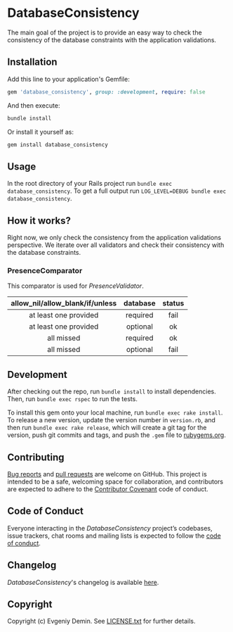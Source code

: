 # DatabaseConsistency

The main goal of the project is to provide an easy way to check the consistency of the 
database constraints with the application validations.

## Installation

Add this line to your application's Gemfile:

```ruby
gem 'database_consistency', group: :development, require: false
```

And then execute:

```bash
bundle install
```

Or install it yourself as:

```bash
gem install database_consistency
```

## Usage

In the root directory of your Rails project run `bundle exec database_consistency`. 
To get a full output run `LOG_LEVEL=DEBUG bundle exec database_consistency`.

## How it works?

Right now, we only check the consistency from the application validations perspective. 
We iterate over all validators and check their consistency with the database constraints. 

### PresenceComparator

This comparator is used for *PresenceValidator*.

| allow_nil/allow_blank/if/unless | database | status |
| :-----------------------------: | :------: | :----: |
| at least one provided           | required | fail   |
| at least one provided           | optional | ok     |
| all missed                      | required | ok     |
| all missed                      | optional | fail   |  

## Development

After checking out the repo, run `bundle install` to install dependencies. Then, run `bundle exec rspec` to run the tests.

To install this gem onto your local machine, run `bundle exec rake install`. To release a new version, 
update the version number in `version.rb`, and then run `bundle exec rake release`, which will create a git 
tag for the version, push git commits and tags, and push the `.gem` file to [rubygems.org](https://rubygems.org).

## Contributing

[Bug reports](https://github.com/djezzzl/database_consistency/issues) and [pull requests](https://github.com/djezzzl/database_consistency/pulls) are welcome on GitHub. 
This project is intended to be a safe, welcoming space for collaboration, and contributors are expected 
to adhere to the [Contributor Covenant](http://contributor-covenant.org) code of conduct.

## Code of Conduct

Everyone interacting in the *DatabaseConsistency* project’s codebases, issue trackers, chat rooms 
and mailing lists is expected to 
follow the [code of conduct](CODE_OF_CONDUCT.md).

## Changelog

*DatabaseConsistency*'s changelog is available [here](CHANGELOG.md).

## Copyright

Copyright (c) Evgeniy Demin. See [LICENSE.txt](LICENSE.txt) for further details.
